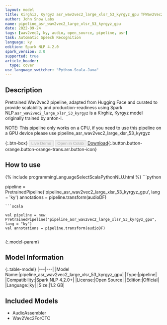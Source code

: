 ```yaml
---
layout: model
title: Kirghiz, Kyrgyz asr_wav2vec2_large_xlsr_53_kyrgyz_gpu TFWav2Vec2ForCTC from anton-l
author: John Snow Labs
name: pipeline_asr_wav2vec2_large_xlsr_53_kyrgyz_gpu
date: 2022-09-24
tags: [wav2vec2, ky, audio, open_source, pipeline, asr]
task: Automatic Speech Recognition
language: ky
edition: Spark NLP 4.2.0
spark_version: 3.0
supported: true
article_header:
  type: cover
use_language_switcher: "Python-Scala-Java"
---
```


## Description

Pretrained Wav2vec2  pipeline, adapted from Hugging Face and curated to provide scalability and production-readiness using Spark NLP.`asr_wav2vec2_large_xlsr_53_kyrgyz` is a Kirghiz, Kyrgyz model originally trained by anton-l.

NOTE: This pipeline only works on a CPU, if you need to use this pipeline on a GPU device please use pipeline_asr_wav2vec2_large_xlsr_53_kyrgyz

{:.btn-box}
<button class="button button-orange" disabled>Live Demo</button>
<button class="button button-orange" disabled>Open in Colab</button>
[Download](https://s3.amazonaws.com/auxdata.johnsnowlabs.com/public/models/pipeline_asr_wav2vec2_large_xlsr_53_kyrgyz_gpu_ky_4.2.0_3.0_1664044746624.zip){:.button.button-orange.button-orange-trans.arr.button-icon}

## How to use



<div class="tabs-box" markdown="1">
{% include programmingLanguageSelectScalaPythonNLU.html %}
```python

pipeline = PretrainedPipeline('pipeline_asr_wav2vec2_large_xlsr_53_kyrgyz_gpu', lang = 'ky')
annotations =  pipeline.transform(audioDF)
    
```
```scala

val pipeline = new PretrainedPipeline("pipeline_asr_wav2vec2_large_xlsr_53_kyrgyz_gpu", lang = "ky")
val annotations = pipeline.transform(audioDF)
    
```
</div>

{:.model-param}
## Model Information

{:.table-model}
|---|---|
|Model Name:|pipeline_asr_wav2vec2_large_xlsr_53_kyrgyz_gpu|
|Type:|pipeline|
|Compatibility:|Spark NLP 4.2.0+|
|License:|Open Source|
|Edition:|Official|
|Language:|ky|
|Size:|1.2 GB|

## Included Models

- AudioAssembler
- Wav2Vec2ForCTC
